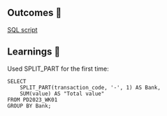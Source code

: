 ## Outcomes 🟰
[SQL script](https://github.com/duonglindaa/SQL_challenges/blob/main/Preppin%20Data/2023/W1/SQL%20script.sql)

<a name="learnings"></a>
## Learnings 🧠
Used SPLIT_PART for the first time:
```
SELECT 
    SPLIT_PART(transaction_code, '-', 1) AS Bank,
    SUM(value) AS "Total value"
FROM PD2023_WK01
GROUP BY Bank;
```

